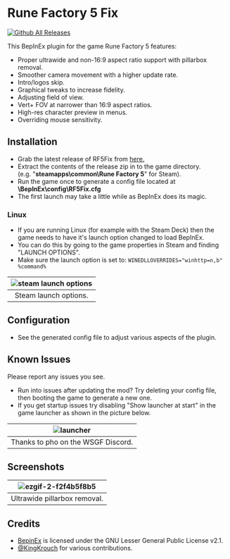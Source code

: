 # Rune Factory 5 Fix
[![Github All Releases](https://img.shields.io/github/downloads/Lyall/RF5Fix/total.svg)]()

This BepInEx plugin for the game Rune Factory 5 features:
- Proper ultrawide and non-16:9 aspect ratio support with pillarbox removal.
- Smoother camera movement with a higher update rate.
- Intro/logos skip.
- Graphical tweaks to increase fidelity.
- Adjusting field of view.
- Vert+ FOV at narrower than 16:9 aspect ratios.
- High-res character preview in menus.
- Overriding mouse sensitivity.

## Installation
- Grab the latest release of RF5Fix from [here.](https://github.com/Lyall/RF5Fix/releases)
- Extract the contents of the release zip in to the game directory.<br />(e.g. "**steamapps\common\Rune Factory 5**" for Steam).
- Run the game once to generate a config file located at **<GameDirectory>\BepInEx\config\RF5Fix.cfg**
- The first launch may take a little while as BepInEx does its magic.

### Linux
- If you are running Linux (for example with the Steam Deck) then the game needs to have it's launch option changed to load BepInEx.
- You can do this by going to the game properties in Steam and finding "LAUNCH OPTIONS".
- Make sure the launch option is set to: ```WINEDLLOVERRIDES="winhttp=n,b" %command%```

| ![steam launch options](https://user-images.githubusercontent.com/695941/179568974-6697bfcf-b67d-441c-9707-88cd3c72a104.jpeg) |
|:--:|
| Steam launch options. |

## Configuration
- See the generated config file to adjust various aspects of the plugin.

## Known Issues
Please report any issues you see.

- Run into issues after updating the mod? Try deleting your config file, then booting the game to generate a new one.
- If you get startup issues try disabling "Show launcher at start" in the game launcher as shown in the picture below.

| ![launcher](https://user-images.githubusercontent.com/695941/179290368-5c491498-76c1-4ca9-8d2c-60b582549a5f.jpg) |
|:--:|
| Thanks to pho on the WSGF Discord. |

## Screenshots
| ![ezgif-2-f2f4b5f8b5](https://user-images.githubusercontent.com/695941/179136231-ef35cf6d-99cf-46f4-8ff9-e6f34b9a6333.gif) |
|:--:|
| Ultrawide pillarbox removal. | 

## Credits
- [BepinEx](https://github.com/BepInEx/BepInEx) is licensed under the GNU Lesser General Public License v2.1.
- [@KingKrouch](https://github.com/KingKrouch) for various contributions.
